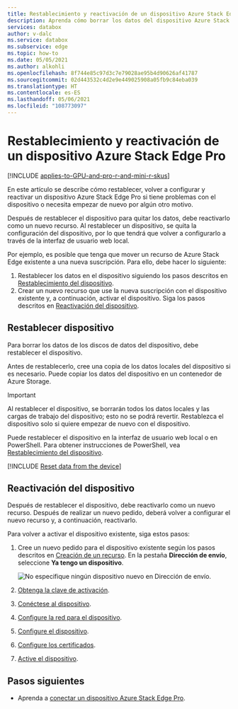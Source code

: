 ```yaml
---
title: Restablecimiento y reactivación de un dispositivo Azure Stack Edge Pro | Microsoft Docs
description: Aprenda cómo borrar los datos del dispositivo Azure Stack Edge Pro para luego reactivarlo.
services: databox
author: v-dalc
ms.service: databox
ms.subservice: edge
ms.topic: how-to
ms.date: 05/05/2021
ms.author: alkohli
ms.openlocfilehash: 8f744e85c97d3c7e79028ae95b4d90626af41787
ms.sourcegitcommit: 02d443532c4d2e9e449025908a05fb9c84eba039
ms.translationtype: HT
ms.contentlocale: es-ES
ms.lasthandoff: 05/06/2021
ms.locfileid: "108773097"
---
```

# <a name="reset-and-reactivate-your-azure-stack-edge-pro-device"></a>Restablecimiento y reactivación de un dispositivo Azure Stack Edge Pro

[!INCLUDE [applies-to-GPU-and-pro-r-and-mini-r-skus](../../includes/azure-stack-edge-applies-to-gpu-pro-r-mini-r-sku.md)]

En este artículo se describe cómo restablecer, volver a configurar y reactivar un dispositivo Azure Stack Edge Pro si tiene problemas con el dispositivo o necesita empezar de nuevo por algún otro motivo.

Después de restablecer el dispositivo para quitar los datos, debe reactivarlo como un nuevo recurso. Al restablecer un dispositivo, se quita la configuración del dispositivo, por lo que tendrá que volver a configurarlo a través de la interfaz de usuario web local.

Por ejemplo, es posible que tenga que mover un recurso de Azure Stack Edge existente a una nueva suscripción. Para ello, debe hacer lo siguiente:

1. Restablecer los datos en el dispositivo siguiendo los pasos descritos en [Restablecimiento del dispositivo](#reset-device).
2. Crear un nuevo recurso que use la nueva suscripción con el dispositivo existente y, a continuación, activar el dispositivo. Siga los pasos descritos en [Reactivación del dispositivo](#reactivate-device).

## <a name="reset-device"></a>Restablecer dispositivo

Para borrar los datos de los discos de datos del dispositivo, debe restablecer el dispositivo.

Antes de restablecerlo, cree una copia de los datos locales del dispositivo si es necesario. Puede copiar los datos del dispositivo en un contenedor de Azure Storage.

>[!IMPORTANT]
> Al restablecer el dispositivo, se borrarán todos los datos locales y las cargas de trabajo del dispositivo; esto no se podrá revertir. Restablezca el dispositivo solo si quiere empezar de nuevo con el dispositivo.

Puede restablecer el dispositivo en la interfaz de usuario web local o en PowerShell. Para obtener instrucciones de PowerShell, vea [Restablecimiento del dispositivo](./azure-stack-edge-connect-powershell-interface.md#reset-your-device).

[!INCLUDE [Reset data from the device](../../includes/azure-stack-edge-device-reset.md)]

## <a name="reactivate-device"></a>Reactivación del dispositivo

Después de restablecer el dispositivo, debe reactivarlo como un nuevo recurso. Después de realizar un nuevo pedido, deberá volver a configurar el nuevo recurso y, a continuación, reactivarlo.

Para volver a activar el dispositivo existente, siga estos pasos:

1. Cree un nuevo pedido para el dispositivo existente según los pasos descritos en [Creación de un recurso](azure-stack-edge-gpu-deploy-prep.md?tabs=azure-portal#create-a-new-resource). En la pestaña **Dirección de envío**, seleccione **Ya tengo un dispositivo**.

   ![No especifique ningún dispositivo nuevo en Dirección de envío.](./media/azure-stack-edge-reset-reactivate-device/create-resource-with-no-new-device.png)

1. [Obtenga la clave de activación](azure-stack-edge-gpu-deploy-prep.md?tabs=azure-portal#get-the-activation-key).

1. [Conéctese al dispositivo](azure-stack-edge-gpu-deploy-connect.md).

1. [Configure la red para el dispositivo](azure-stack-edge-gpu-deploy-configure-network-compute-web-proxy.md).

1. [Configure el dispositivo](azure-stack-edge-gpu-deploy-set-up-device-update-time.md).

1. [Configure los certificados](azure-stack-edge-gpu-deploy-configure-certificates.md).

1. [Active el dispositivo](azure-stack-edge-gpu-deploy-activate.md).

## <a name="next-steps"></a>Pasos siguientes

- Aprenda a [conectar un dispositivo Azure Stack Edge Pro](azure-stack-edge-gpu-deploy-connect.md).
